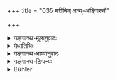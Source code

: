 +++
title = "035 मरीचिम् अत्र्य्-अङ्गिरसौ"

+++

<details><summary>गङ्गानथ-मूलानुवादः</summary>

Being desirous of bringing into existence the (various kinds of) created beings, I, at the very outset, performed most arduous austerities and called into being the ten great sages, the directors of all created things; (34)—viz: Marīci, Atri, Aṅgiras, Pulastya, Pulaha, Kratu, Pracetas, Vaśiṣṭha, Bhṛgu and also Nārada.—(35)
</details>

<details><summary>मेधातिथिः</summary>

> **एते मनूंस् तु सप्तान्यान् असृजन् भूरितेजसः ।**
</details>

<details><summary>गङ्गानथ-भाष्यानुवादः</summary>

‘*I called into being*,’—produced,—‘*the ten Great sages*,’ who are ‘*the directors of all created things*’;— ‘*at the very outset, having performed most arduous austerities*’—austerities that were performed with great difficulty; *i.e*., which bring suffering and take a long time.

The ten great sages are mentioned by name (in verse 35).—(34-35)
</details>

<details><summary>गङ्गानथ-टिप्पन्यः</summary>

These are quoted in Hemādri-Dāna, p. 242, as describing the ‘munis’, sages. It reads ‘*dustaram*’ for ‘*duścaram*’, and ‘*āṅgirasam*’ for ‘*aṅgirasam*’.
</details>

<details><summary>Bühler</summary>

035	Mariki, Atri, Angiras, Pulastya, Pulaha, Kratu, Praketas, Vasishtha, Bhrigu, and Narada.
</details>
